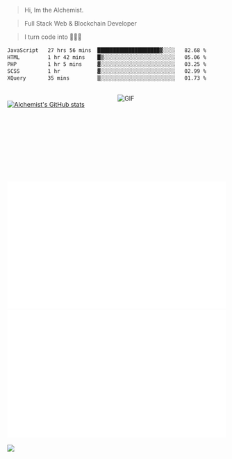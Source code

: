 > Hi, Im the Alchemist.

> Full Stack Web & Blockchain Developer

> I turn code into 💎💎💎

<!--START_SECTION:waka-->
```text
JavaScript   27 hrs 56 mins  ████████████████████▓░░░░   82.68 % 
HTML         1 hr 42 mins    █▒░░░░░░░░░░░░░░░░░░░░░░░   05.06 % 
PHP          1 hr 5 mins     ▓░░░░░░░░░░░░░░░░░░░░░░░░   03.25 % 
SCSS         1 hr            ▓░░░░░░░░░░░░░░░░░░░░░░░░   02.99 % 
XQuery       35 mins         ▒░░░░░░░░░░░░░░░░░░░░░░░░   01.73 % 
```
<!--END_SECTION:waka-->


<br />

<img align="right" alt="GIF" src="https://user-images.githubusercontent.com/5355808/139111924-210cc6fa-9fb1-4dac-929d-6324a5836a92.gif" width="250" height="200" />

[![Alchemist's GitHub stats](https://github-readme-stats.vercel.app/api?username=DrMaxis&show_icons=true&theme=outrun&count_private=true)](#)

![](https://raw.githubusercontent.com/DrMaxis/github-stats-transparent/output/generated/overview.svg)
![](https://raw.githubusercontent.com/DrMaxis/github-stats-transparent/output/generated/languages.svg)

 
<a href="https://count.getloli.com/"><img src="https://count.getloli.com/get/@:maxis-the-alchemist?theme=rule34"></a>
<!-- https://count.getloli.com/get/@alchemist?theme=rule34 -->
<br>


